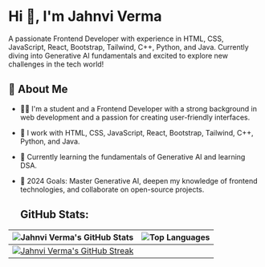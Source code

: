 # Hi 👋, I'm Jahnvi Verma

A passionate Frontend Developer with experience in HTML, CSS, JavaScript, React, Bootstrap, Tailwind, C++, Python, and Java. Currently diving into Generative AI fundamentals and excited to explore new challenges in the tech world!

## 🔭 About Me
- 🧑‍💻 I'm a student and a Frontend Developer with a strong background in web development and a passion for creating user-friendly interfaces.
- 🔧 I work with HTML, CSS, JavaScript, React, Bootstrap, Tailwind, C++, Python, and Java.
- 🤖 Currently learning the fundamentals of Generative AI and learning DSA.
- 📅 2024 Goals: Master Generative AI, deepen my knowledge of frontend technologies, and collaborate on open-source projects.

  ## GitHub Stats:

| ![Jahnvi Verma's GitHub Stats](https://github-readme-stats.vercel.app/api?username=verma-jaanvi&show_icons=true&hide=prs&count_private=true&theme=dark&bg_color=0d1117) | ![Top Languages](https://github-readme-stats.vercel.app/api/top-langs/?username=verma-jaanvi&layout=compact&theme=dark&bg_color=0d1117) |
|:--:|:--:|
| [![Jahnvi Verma's GitHub Streak](https://github-readme-streak-stats.herokuapp.com/?user=verma-jaanvi&theme=dark&bg_color=0d1117)](https://git.io/streak-stats) |  |

